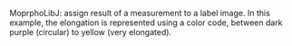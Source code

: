 MoprphoLibJ: assign result of a measurement to a label image. In this example, the elongation is represented using a color code, between dark purple (circular) to yellow (very elongated).
